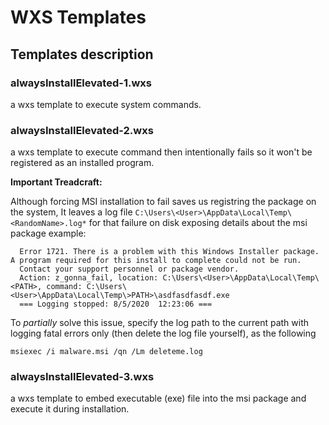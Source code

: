 # WXS Templates

## Templates description 
### alwaysInstallElevated-1.wxs
a wxs template to execute system commands.

### alwaysInstallElevated-2.wxs
a wxs template to execute command then intentionally fails so it won't be registered as an installed program.

**Important Treadcraft:**

Although forcing MSI installation to fail saves us registring the package on the system,
It leaves a log file `C:\Users\<User>\AppData\Local\Temp\<RandomName>.log*` for that failure on disk exposing details about the msi package
example: 
```
  Error 1721. There is a problem with this Windows Installer package. A program required for this install to complete could not be run. 
  Contact your support personnel or package vendor. 
  Action: z_gonna_fail, location: C:\Users\<User>\AppData\Local\Temp\<PATH>, command: C:\Users\<User>\AppData\Local\Temp\>PATH>\asdfasdfasdf.exe 
  === Logging stopped: 8/5/2020  12:23:06 ===
```

To *partially* solve this issue, specify the log path to the current path with logging fatal errors only (then delete the log file yourself), as the following
```
msiexec /i malware.msi /qn /Lm deleteme.log
```

### alwaysInstallElevated-3.wxs
a wxs template to embed executable (exe) file into the msi package and execute it during installation.
